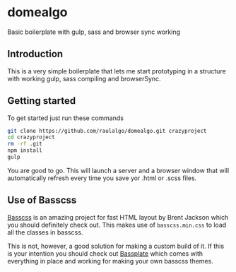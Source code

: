 # domealgo
Basic boilerplate with gulp, sass and browser sync working

## Introduction
This is a very simple boilerplate that lets me start prototyping in a structure with working gulp, sass compiling and browserSync.

## Getting started
To get started just run these commands

``` bash
git clone https://github.com/raulalgo/domealgo.git crazyproject
cd crazyproject
rm -rf .git
npm install
gulp
```

You are good to go. This will launch a server and a browser window that will automatically refresh every time you save yor .html or .scss files.

## Use of Basscss
[Basscss](http://www.basscss.com/) is an amazing project for fast HTML layout by Brent Jackson which you should definitely check out. This makes use of `basscss.min.css` to load all the classes in basscss.

This is not, however, a good solution for making a custom build of it. If this is your intention you should check out [Bassplate](https://github.com/basscss/bassplate) which comes with everything in place and working for making your own basscss themes.
